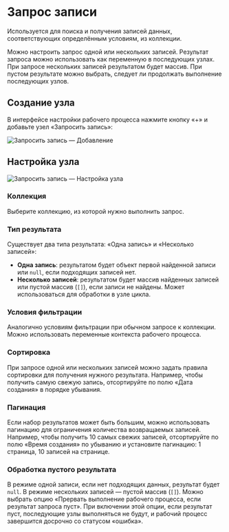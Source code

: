 # Запрос записи

Используется для поиска и получения записей данных, соответствующих определённым условиям, из коллекции.

Можно настроить запрос одной или нескольких записей. Результат запроса можно использовать как переменную в последующих узлах. При запросе нескольких записей результатом будет массив. При пустом результате можно выбрать, следует ли продолжать выполнение последующих узлов.

## Создание узла

В интерфейсе настройки рабочего процесса нажмите кнопку «+» и добавьте узел «Запросить запись»:

![Запросить запись — Добавление](https://static-docs.nocobase.com/c1ef2b851b437806faf7a39c6ab9d33a.png)

## Настройка узла

![Запросить запись — Настройка узла](https://static-docs.nocobase.com/20240520131324.png)

### Коллекция

Выберите коллекцию, из которой нужно выполнить запрос.

### Тип результата

Существует два типа результата: «Одна запись» и «Несколько записей»:

- **Одна запись**: результатом будет объект первой найденной записи или `null`, если подходящих записей нет.
- **Несколько записей**: результатом будет массив найденных записей или пустой массив (`[]`), если записи не найдены. Может использоваться для обработки в узле цикла.

### Условия фильтрации

Аналогично условиям фильтрации при обычном запросе к коллекции. Можно использовать переменные контекста рабочего процесса.

### Сортировка

При запросе одной или нескольких записей можно задать правила сортировки для получения нужного результата. Например, чтобы получить самую свежую запись, отсортируйте по полю «Дата создания» в порядке убывания.

### Пагинация

Если набор результатов может быть большим, можно использовать пагинацию для ограничения количества возвращаемых записей. Например, чтобы получить 10 самых свежих записей, отсортируйте по полю «Время создания» по убыванию и установите пагинацию: 1 страница, 10 записей на странице.

### Обработка пустого результата

В режиме одной записи, если нет подходящих данных, результат будет `null`. В режиме нескольких записей — пустой массив (`[]`). Можно выбрать опцию «Прервать выполнение рабочего процесса, если результат запроса пуст». При включении этой опции, если результат пуст, последующие узлы выполняться не будут, и рабочий процесс завершится досрочно со статусом «ошибка».
